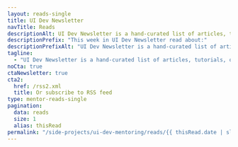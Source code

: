```yaml
---
layout: reads-single
title: UI Dev Newsletter
navTitle: Reads
descriptionAlt: UI Dev Newsletter is a hand-curated list of articles, tutorials, and tools related to User Interface development delivered to your inbox every two weeks.
descriptionPrefix: "This week in UI Dev Newsletter read about:"
descriptionPrefixAlt: "UI Dev Newsletter is a hand-curated list of articles, tutorials, and tools related to User Interface development. Read the issue"
tagline:
  - "UI Dev Newsletter is a hand-curated list of articles, tutorials, opinions, and tools related to User Interface development delivered to your inbox every two weeks."
noCta: true
ctaNewsletter: true
cta2:
  href: /rss2.xml
  title: Or subscribe to RSS feed
type: mentor-reads-single
pagination:
  data: reads
  size: 1
  alias: thisRead
permalink: "/side-projects/ui-dev-mentoring/reads/{{ thisRead.date | slug }}/"
---
```

